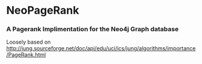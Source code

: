 # NeoPageRank
### A Pagerank Implimentation for the Neo4j Graph database

Loosely based on http://jung.sourceforge.net/doc/api/edu/uci/ics/jung/algorithms/importance/PageRank.html

